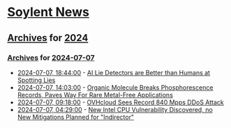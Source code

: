 # [Soylent News](../../../README.md)

## [Archives](../../index.md) for [2024](../index.md)

### [Archives](../../index.md) for [2024-07-07](index.md)

* [2024-07-07, 18:44:00](https://soylentnews.org/article.pl?sid=24/07/05/1826201&from=rss) - [AI Lie Detectors are Better than Humans at Spotting Lies](https://soylentnews.org/article.pl?sid=24/07/05/1826201&from=rss)
* [2024-07-07, 14:03:00](https://soylentnews.org/article.pl?sid=24/07/05/1744219&from=rss) - [Organic Molecule Breaks Phosphorescence Records, Paves Way For Rare Metal-Free Applications](https://soylentnews.org/article.pl?sid=24/07/05/1744219&from=rss)
* [2024-07-07, 09:18:00](https://soylentnews.org/article.pl?sid=24/07/05/1739232&from=rss) - [OVHcloud Sees Record 840 Mpps DDoS Attack](https://soylentnews.org/article.pl?sid=24/07/05/1739232&from=rss)
* [2024-07-07, 04:29:00](https://soylentnews.org/article.pl?sid=24/07/04/2320240&from=rss) - [New Intel CPU Vulnerability Discovered, no New Mitigations Planned for \"Indirector\"](https://soylentnews.org/article.pl?sid=24/07/04/2320240&from=rss)
